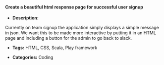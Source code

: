 #### Create a beautiful html response page for successful user signup


- **Description:**

Currently on team signup the application simply displays a simple message in json. We want this to be made more interactive by putting it in an HTML page and including a button for the admin to go back to slack.

- **Tags:**  HTML, CSS, Scala, Play framework

- **Categories:** Coding